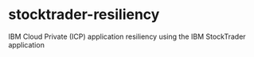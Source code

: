 # stocktrader-resiliency
IBM Cloud Private (ICP) application resiliency using the IBM StockTrader application
